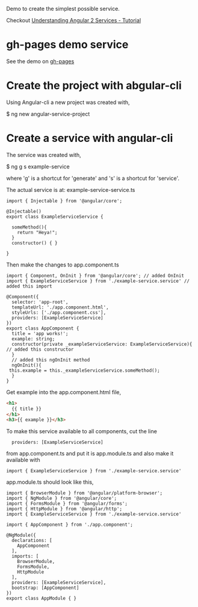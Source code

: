 Demo to create the simplest possible service.

Checkout [Understanding Angular 2 Services - Tutorial](https://youtu.be/h5tB_kvuQO8)

# gh-pages demo service

See the demo on [gh-pages](https://shanegibney.github.io/angular-service-example/)

# Create the project with abgular-cli

Using Angular-cli a new project was created with,

$ ng new angular-service-project

# Create a service with angular-cli

The service was created with,

$ ng g s example-service

where 'g' is a shortcut for 'generate' and 's' is a shortcut for 'service'.

The actual service is at: example-service-service.ts

```
import { Injectable } from '@angular/core';

@Injectable()
export class ExampleServiceService {

  someMethod(){
    return "Heya!";
  }
  constructor() { }

}
```

Then make the changes to app.component.ts

```
import { Component, OnInit } from '@angular/core'; // added OnInit
import { ExampleServiceService } from './example-service.service' // added this import

@Component({
  selector: 'app-root',
  templateUrl: './app.component.html',
  styleUrls: ['./app.component.css'],
  providers: [ExampleServiceService]
})
export class AppComponent {
  title = 'app works!';
  example: string;
  constructor(private _exampleServiceService: ExampleServiceService){ // added this constructor
  }
  // added this ngOnInit method
  ngOnInit(){
 this.example = this._exampleServiceService.someMethod();
  }
}
```

Get example into the app.component.html file,

```HTML
<h1>
  {{ title }}
</h1>
<h3>{{ example }}</h3>
```

To make this service available to all components, cut the line

```
  providers: [ExampleServiceService]
  ```

from app.component.ts and put it is app.module.ts and also make it available with

```
import { ExampleServiceService } from './example-service.service'
```

app.module.ts should look like this,

```
import { BrowserModule } from '@angular/platform-browser';
import { NgModule } from '@angular/core';
import { FormsModule } from '@angular/forms';
import { HttpModule } from '@angular/http';
import { ExampleServiceService } from './example-service.service'

import { AppComponent } from './app.component';

@NgModule({
  declarations: [
    AppComponent
  ],
  imports: [
    BrowserModule,
    FormsModule,
    HttpModule
  ],
  providers: [ExampleServiceService],
  bootstrap: [AppComponent]
})
export class AppModule { }
```
